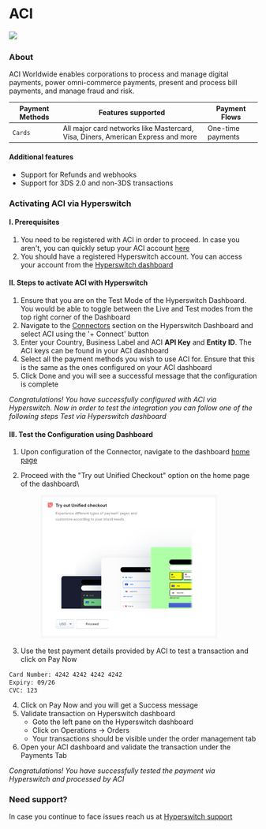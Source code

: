 # ACI

![](https://hyperswitch.io/icons/homePageIcons/logos/ACILogo.svg)

### About

ACI Worldwide enables corporations to process and manage digital payments, power omni-commerce payments, present and process bill payments, and manage fraud and risk.

| Payment Methods | Features supported                                                               | Payment Flows     |
| --------------- | -------------------------------------------------------------------------------- | ----------------- |
| `Cards`         | All major card networks like Mastercard, Visa, Diners, American Express and more | One-time payments |

#### Additional features

* Support for Refunds and webhooks
* Support for 3DS 2.0 and non-3DS transactions

### Activating ACI via Hyperswitch

#### I. Prerequisites

1. You need to be registered with ACI in order to proceed. In case you aren't, you can quickly setup your ACI account [here](https://www.aciworldwide.com/)
2. You should have a registered Hyperswitch account. You can access your account from the [Hyperswitch dashboard](https://app.hyperswitch.io/)

#### II. Steps to activate ACI with Hyperswitch

1. Ensure that you are on the Test Mode of the Hyperswitch Dashboard. You would be able to toggle between the Live and Test modes from the top right corner of the Dashboard
2. Navigate to the [Connectors](https://app.hyperswitch.io/connectors) section on the Hyperswitch Dashboard and select ACI using the '+ Connect' button
3. Enter your Country, Business Label and ACI **API Key** and **Entity ID**. The ACI keys can be found in your ACI dashboard
4. Select all the payment methods you wish to use ACI for. Ensure that this is the same as the ones configured on your ACI dashboard
5. Click Done and you will see a successful message that the configuration is complete

_Congratulations! You have successfully configured with ACI via Hyperswitch. Now in order to test the integration you can follow one of the following steps Test via Hyperswitch dashboard_

#### III. Test the Configuration using Dashboard

1. Upon configuration of the Connector, navigate to the dashboard [home page](https://app.hyperswitch.io/home)
2.  Proceed with the "Try out Unified Checkout" option on the home page of the dashboard\


    <figure><img src="../../.gitbook/assets/image (70).png" alt="" width="358"><figcaption></figcaption></figure>
3. Use the test payment details provided by ACI to test a transaction and click on Pay Now

```
Card Number: 4242 4242 4242 4242
Expiry: 09/26
CVC: 123
```

4. Click on Pay Now and you will get a Success message
5. Validate transaction on Hyperswitch dashboard
   * Goto the left pane on the Hyperswitch dashboard
   * Click on Operations -> Orders
   * Your transactions should be visible under the order management tab
6. Open your ACI dashboard and validate the transaction under the Payments Tab

_Congratulations! You have successfully tested the payment via Hyperswitch and processed by ACI_

### Need support?

In case you continue to face issues reach us at [Hyperswitch support](https://hyperswitch.io/docs/support)
